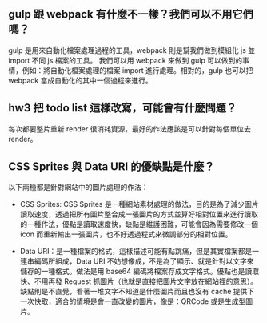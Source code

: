 ## gulp 跟 webpack 有什麼不一樣？我們可以不用它們嗎？
gulp 是用來自動化檔案處理過程的工具，webpack 則是幫我們做到模組化 js 並 import 不同 js 檔案的工具。
我們可以用 webpack 來做到 gulp 可以做到的事情，例如：將自動化檔案處理的檔案 import 進行處理。相對的，gulp 也可以把 webpack 當成自動化的其中一個過程來進行。

## hw3 把 todo list 這樣改寫，可能會有什麼問題？
每次都要整片重新 render 很消耗資源，最好的作法應該是可以針對每個單位去 render。

## CSS Sprites 與 Data URI 的優缺點是什麼？
以下兩種都是針對網站中的圖片處理的作法：

- CSS Sprites: CSS Sprites 是一種網站素材處理的做法，目的是為了減少圖片讀取速度，透過把所有圖片整合成一張圖片的方式並算好相對位置來進行讀取的一種作法，優點是讀取速度快，缺點是維護困難，可能會因為需要修改一個 icon 而重新輸出一張圖片，也不好透過程式來微調部分的相對位置。

- Data URI：是一種檔案的格式，這樣描述可能有點跳痛，但是其實檔案都是一連串編碼所組成，Data URI 不妨想像成，不是為了顯示、就是針對以文字來儲存的一種格式。做法是用 base64 編碼將檔案存成文字格式。優點也是讀取快、不用再發 Request 抓圖片（也就是直接把圖片文字放在網站裡的意思）。缺點則是不直覺，看著一堆文字不知道是什麼圖片而且也沒有 cache 提供下一次快取，適合的情境是會一直改變的圖片，像是：QRCode 或是生成型圖片。